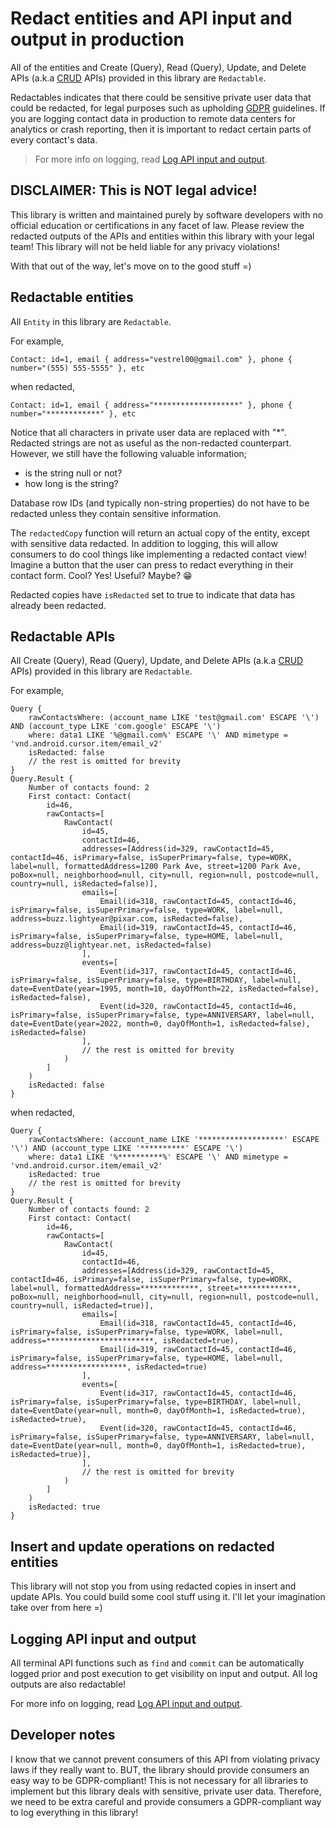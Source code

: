 # Redact entities and API input and output in production

All of the entities and Create (Query), Read (Query), Update, and Delete APIs 
(a.k.a [CRUD](https://en.wikipedia.org/wiki/Create,_read,_update_and_delete) APIs) provided in this
library are `Redactable`.

Redactables indicates that there could be sensitive private user data that could be redacted, for 
legal purposes such as upholding [GDPR](https://gdpr-info.eu) guidelines. If you are logging 
contact data in production to remote data centers for analytics or crash reporting, then it is 
important to redact certain parts of every contact's data.

> For more info on logging, read [Log API input and output](/docs/log/log-api-input-output.md).

## DISCLAIMER: This is NOT legal advice!

This library is written and maintained purely by software developers with no official education or
certifications in any facet of law. Please review the redacted outputs of the APIs and entities
within this library with your legal team! This library will not be held liable for any privacy
violations!

With that out of the way, let's move on to the good stuff =)

## Redactable entities

All `Entity` in this library are `Redactable`.

For example,

```
Contact: id=1, email { address="vestrel00@gmail.com" }, phone { number="(555) 555-5555" }, etc
```

when redacted,

```
Contact: id=1, email { address="*******************" }, phone { number="************" }, etc
```

Notice that all characters in private user data are replaced with "*". Redacted strings are not as
useful as the non-redacted counterpart. However, we still have the following valuable information;

- is the string null or not?
- how long is the string?

Database row IDs (and typically non-string properties) do not have to be redacted unless they 
contain sensitive information.

The `redactedCopy` function will return an actual copy of the entity, except with sensitive data
redacted. In addition to logging, this will allow consumers to do cool things like implementing a
redacted contact view! Imagine a button that the user can press to redact everything in their
contact form. Cool? Yes! Useful? Maybe? :grin:

Redacted copies have `isRedacted` set to true to indicate that data has already been redacted.

## Redactable APIs

All Create (Query), Read (Query), Update, and Delete APIs
(a.k.a [CRUD](https://en.wikipedia.org/wiki/Create,_read,_update_and_delete) APIs) provided in this
library are `Redactable`.

For example,

```
Query {
    rawContactsWhere: (account_name LIKE 'test@gmail.com' ESCAPE '\') AND (account_type LIKE 'com.google' ESCAPE '\')
    where: data1 LIKE '%@gmail.com%' ESCAPE '\' AND mimetype = 'vnd.android.cursor.item/email_v2'
    isRedacted: false
    // the rest is omitted for brevity
}
Query.Result {
    Number of contacts found: 2
    First contact: Contact(
        id=46, 
        rawContacts=[
            RawContact(
                id=45, 
                contactId=46, 
                addresses=[Address(id=329, rawContactId=45, contactId=46, isPrimary=false, isSuperPrimary=false, type=WORK, label=null, formattedAddress=1200 Park Ave, street=1200 Park Ave, poBox=null, neighborhood=null, city=null, region=null, postcode=null, country=null, isRedacted=false)], 
                emails=[
                    Email(id=318, rawContactId=45, contactId=46, isPrimary=false, isSuperPrimary=false, type=WORK, label=null, address=buzz.lightyear@pixar.com, isRedacted=false), 
                    Email(id=319, rawContactId=45, contactId=46, isPrimary=false, isSuperPrimary=false, type=HOME, label=null, address=buzz@lightyear.net, isRedacted=false)
                ], 
                events=[
                    Event(id=317, rawContactId=45, contactId=46, isPrimary=false, isSuperPrimary=false, type=BIRTHDAY, label=null, date=EventDate(year=1995, month=10, dayOfMonth=22, isRedacted=false), isRedacted=false), 
                    Event(id=320, rawContactId=45, contactId=46, isPrimary=false, isSuperPrimary=false, type=ANNIVERSARY, label=null, date=EventDate(year=2022, month=0, dayOfMonth=1, isRedacted=false), isRedacted=false)
                ], 
                // the rest is omitted for brevity
            )
        ]
    )
    isRedacted: false
}
```

when redacted,

```
Query {
    rawContactsWhere: (account_name LIKE '*******************' ESCAPE '\') AND (account_type LIKE '**********' ESCAPE '\')
    where: data1 LIKE '%**********%' ESCAPE '\' AND mimetype = 'vnd.android.cursor.item/email_v2'
    isRedacted: true
    // the rest is omitted for brevity
}
Query.Result {
    Number of contacts found: 2
    First contact: Contact(
        id=46, 
        rawContacts=[
            RawContact(
                id=45, 
                contactId=46, 
                addresses=[Address(id=329, rawContactId=45, contactId=46, isPrimary=false, isSuperPrimary=false, type=WORK, label=null, formattedAddress=*************, street=*************, poBox=null, neighborhood=null, city=null, region=null, postcode=null, country=null, isRedacted=true)], 
                emails=[
                    Email(id=318, rawContactId=45, contactId=46, isPrimary=false, isSuperPrimary=false, type=WORK, label=null, address=************************, isRedacted=true), 
                    Email(id=319, rawContactId=45, contactId=46, isPrimary=false, isSuperPrimary=false, type=HOME, label=null, address=******************, isRedacted=true)
                ], 
                events=[
                    Event(id=317, rawContactId=45, contactId=46, isPrimary=false, isSuperPrimary=false, type=BIRTHDAY, label=null, date=EventDate(year=null, month=0, dayOfMonth=1, isRedacted=true), isRedacted=true), 
                    Event(id=320, rawContactId=45, contactId=46, isPrimary=false, isSuperPrimary=false, type=ANNIVERSARY, label=null, date=EventDate(year=null, month=0, dayOfMonth=1, isRedacted=true), isRedacted=true)], 
                ],
                // the rest is omitted for brevity
            )
        ]
    )
    isRedacted: true
}
```

## Insert and update operations on redacted entities

This library will not stop you from using redacted copies in insert and update APIs. You could
build some cool stuff using it. I'll let your imagination take over from here =)

## Logging API input and output

All terminal API functions such as `find` and `commit` can be automatically logged prior and post 
execution to get visibility on input and output. All log outputs are also redactable!

For more info on logging, read [Log API input and output](/docs/log/log-api-input-output.md).

## Developer notes

I know that we cannot prevent consumers of this API from violating privacy laws if they really
want to. BUT, the library should provide consumers an easy way to be GDPR-compliant! This is not
necessary for all libraries to implement but this library deals with sensitive, private user data.
Therefore, we need to be extra careful and provide consumers a GDPR-compliant way to log everything 
in this library!